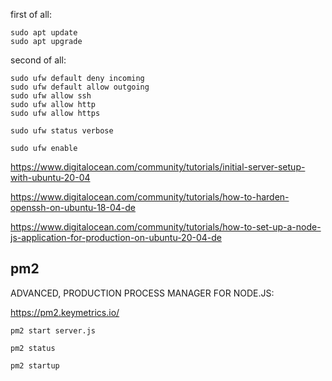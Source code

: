 first of all: 

```
sudo apt update
sudo apt upgrade
```

second of all: 

```
sudo ufw default deny incoming
sudo ufw default allow outgoing
sudo ufw allow ssh
sudo ufw allow http
sudo ufw allow https
```

```
sudo ufw status verbose
```
```
sudo ufw enable
```



https://www.digitalocean.com/community/tutorials/initial-server-setup-with-ubuntu-20-04

https://www.digitalocean.com/community/tutorials/how-to-harden-openssh-on-ubuntu-18-04-de

https://www.digitalocean.com/community/tutorials/how-to-set-up-a-node-js-application-for-production-on-ubuntu-20-04-de

## pm2
ADVANCED, PRODUCTION PROCESS MANAGER FOR NODE.JS: 

https://pm2.keymetrics.io/

`pm2 start server.js`

`pm2 status`

`pm2 startup`
